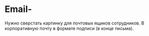 # Email-
Нужно сверстать картинку  для почтовых ящиков сотрудников.   В корпоративную почту в формате подписи (в конце письма).
